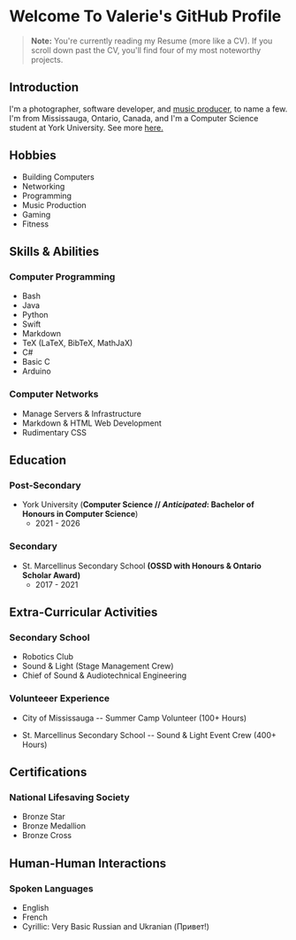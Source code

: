 # Welcome To Valerie's GitHub Profile

> **Note:** You're currently reading my Resume (more like a CV). If you scroll down past the CV, you'll find four of my most noteworthy projects.


## Introduction
I'm a photographer, software developer, and [music producer](https://soundcloud.com/yearseve), to name a few. I'm from Mississauga, Ontario, Canada, and I'm a Computer Science student at York University. See more [here.](#education)

## Hobbies
- Building Computers
- Networking
- Programming
- Music Production
- Gaming
- Fitness

## Skills & Abilities
### Computer Programming
- Bash
- Java
- Python
- Swift
- Markdown
- TeX (LaTeX, BibTeX, MathJaX)
- C#
- Basic C
- Arduino

### Computer Networks
- Manage Servers & Infrastructure
- Markdown & HTML Web Development
- Rudimentary CSS

## Education
### Post-Secondary
- York University (**Computer Science // *Anticipated*: Bachelor of Honours in Computer Science**)
  - 2021 - 2026

### Secondary
- St. Marcellinus Secondary School **(OSSD with Honours & Ontario Scholar Award)**
  - 2017 - 2021

## Extra-Curricular Activities
### Secondary School
- Robotics Club
- Sound & Light (Stage Management Crew)
- Chief of Sound & Audiotechnical Engineering

### Volunteeer Experience
- City of Mississauga
--  Summer Camp Volunteer (100+ Hours)

- St. Marcellinus Secondary School
-- Sound & Light Event Crew (400+ Hours)

## Certifications
### National Lifesaving Society
- Bronze Star
- Bronze Medallion
- Bronze Cross


## Human-Human Interactions
### Spoken Languages
- English
- French
- Cyrillic: Very Basic Russian and Ukranian (Привет!)
